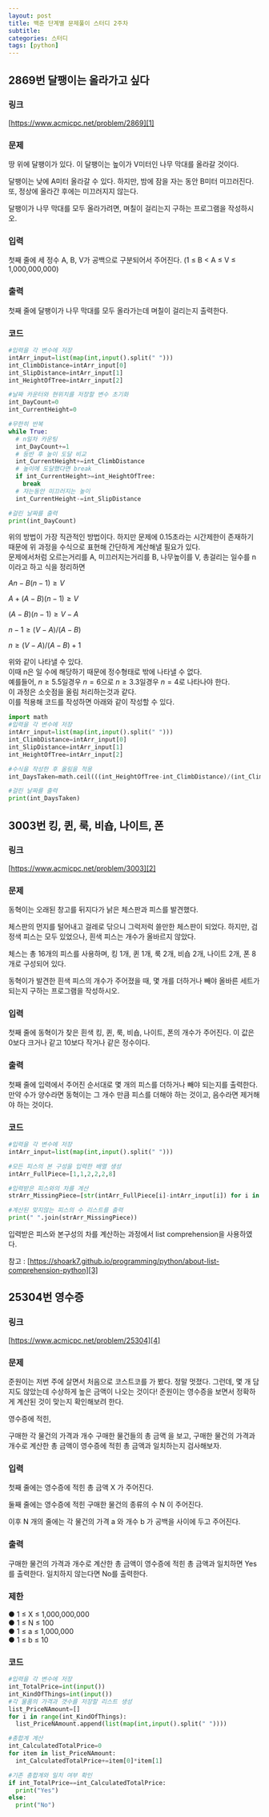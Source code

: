 ```yaml
---
layout: post
title: 백준 단계별 문제풀이 스터디 2주차
subtitle:
categories: 스터디
tags: [python]
---
```


## 2869번 달팽이는 올라가고 싶다
### 링크
[https://www.acmicpc.net/problem/2869][1]
### 문제
땅 위에 달팽이가 있다. 이 달팽이는 높이가 V미터인 나무 막대를 올라갈 것이다.

달팽이는 낮에 A미터 올라갈 수 있다. 하지만, 밤에 잠을 자는 동안 B미터 미끄러진다. 또, 정상에 올라간 후에는 미끄러지지 않는다.

달팽이가 나무 막대를 모두 올라가려면, 며칠이 걸리는지 구하는 프로그램을 작성하시오.
### 입력
첫째 줄에 세 정수 A, B, V가 공백으로 구분되어서 주어진다. (1 ≤ B < A ≤ V ≤ 1,000,000,000)
### 출력
첫째 줄에 달팽이가 나무 막대를 모두 올라가는데 며칠이 걸리는지 출력한다.
### 코드
```python
#입력을 각 변수에 저장
intArr_input=list(map(int,input().split(" ")))
int_ClimbDistance=intArr_input[0]
int_SlipDistance=intArr_input[1]
int_HeightOfTree=intArr_input[2]

#날짜 카운터와 현위치를 저장할 변수 초기화
int_DayCount=0
int_CurrentHeight=0

#무한히 반복
while True:
  # n일차 카운팅
  int_DayCount+=1
  # 등반 후 높이 도달 비교
  int_CurrentHeight+=int_ClimbDistance
  # 높이에 도달했다면 break
  if int_CurrentHeight>=int_HeightOfTree:
    break
  # 자는동안 미끄러지는 높이
  int_CurrentHeight-=int_SlipDistance

#걸린 날짜를 출력
print(int_DayCount)
```
 위의 방법이 가장 직관적인 방법이다. 하지만 문제에 0.15초라는 시간제한이 존재하기 때문에 위 과정을 수식으로 표현해 간단하게 계산해낼 필요가 있다.  
 문제에서처럼 오르는거리를 A, 미끄러지는거리를 B, 나무높이를 V, 총걸리는 일수를 n이라고 하고 식을 정리하면 

 $An-B(n-1) \geq V$  

 $A+(A-B)(n-1) \geq V$ 

 $(A-B)(n-1) \geq V-A$  

 $n-1 \geq (V-A)/(A-B)$  

 $n \geq (V-A)/(A-B)+1$  

 위와 같이 나타낼 수 있다.  
 이때 n은 일 수에 해당하기 때문에 정수형태로 밖에 나타낼 수 없다.  
 예를들어, $n \geq 5.5$일경우 $n=6$으로 $n \geq 3.3$일경우 $n=4$로 나타나야 한다.  
이 과정은 소숫점을 올림 처리하는것과 같다.  
이를 적용해 코드를 작성하면 아래와 같이 작성할 수 있다.
```python
import math
#입력을 각 변수에 저장
intArr_input=list(map(int,input().split(" ")))
int_ClimbDistance=intArr_input[0]
int_SlipDistance=intArr_input[1]
int_HeightOfTree=intArr_input[2]

#수식을 작성한 후 올림을 적용
int_DaysTaken=math.ceil(((int_HeightOfTree-int_ClimbDistance)/(int_ClimbDistance-int_SlipDistance))+1)

#걸린 날짜를 출력
print(int_DaysTaken)
```

## 3003번 킹, 퀸, 룩, 비숍, 나이트, 폰
### 링크
[https://www.acmicpc.net/problem/3003][2]
### 문제
동혁이는 오래된 창고를 뒤지다가 낡은 체스판과 피스를 발견했다.

체스판의 먼지를 털어내고 걸레로 닦으니 그럭저럭 쓸만한 체스판이 되었다. 하지만, 검정색 피스는 모두 있었으나, 흰색 피스는 개수가 올바르지 않았다.

체스는 총 16개의 피스를 사용하며, 킹 1개, 퀸 1개, 룩 2개, 비숍 2개, 나이트 2개, 폰 8개로 구성되어 있다.

동혁이가 발견한 흰색 피스의 개수가 주어졌을 때, 몇 개를 더하거나 빼야 올바른 세트가 되는지 구하는 프로그램을 작성하시오.
### 입력
첫째 줄에 동혁이가 찾은 흰색 킹, 퀸, 룩, 비숍, 나이트, 폰의 개수가 주어진다. 이 값은 0보다 크거나 같고 10보다 작거나 같은 정수이다.
### 출력
첫째 줄에 입력에서 주어진 순서대로 몇 개의 피스를 더하거나 빼야 되는지를 출력한다. 만약 수가 양수라면 동혁이는 그 개수 만큼 피스를 더해야 하는 것이고, 음수라면 제거해야 하는 것이다.
### 코드
```python
#입력을 각 변수에 저장
intArr_input=list(map(int,input().split(" ")))

#모든 피스의 본 구성을 입력한 배열 생성
intArr_FullPiece=[1,1,2,2,2,8]

#입력받은 피스와의 차를 계산
strArr_MissingPiece=[str(intArr_FullPiece[i]-intArr_input[i]) for i in range(len(intArr_input))]

#계산된 맞지않는 피스의 수 리스트를 출력
print(" ".join(strArr_MissingPiece))
```
입력받은 피스와 본구성의 차를 계산하는 과정에서 list comprehension을 사용하였다.

참고 : [https://shoark7.github.io/programming/python/about-list-comprehension-python][3]

## 25304번 영수증
### 링크
[https://www.acmicpc.net/problem/25304][4]
### 문제
준원이는 저번 주에 살면서 처음으로 코스트코를 가 봤다. 정말 멋졌다. 그런데, 몇 개 담지도 않았는데 수상하게 높은 금액이 나오는 것이다! 준원이는 영수증을 보면서 정확하게 계산된 것이 맞는지 확인해보려 한다.

영수증에 적힌,

구매한 각 물건의 가격과 개수 구매한 물건들의 총 금액 을 보고, 구매한 물건의 가격과 개수로 계산한 총 금액이 영수증에 적힌 총 금액과 일치하는지 검사해보자.
### 입력
첫째 줄에는 영수증에 적힌 총 금액  X 가 주어진다.

둘째 줄에는 영수증에 적힌 구매한 물건의 종류의 수  N 이 주어진다.

이후  N 개의 줄에는 각 물건의 가격  a 와 개수  b 가 공백을 사이에 두고 주어진다.
### 출력
구매한 물건의 가격과 개수로 계산한 총 금액이 영수증에 적힌 총 금액과 일치하면 Yes를 출력한다. 일치하지 않는다면 No를 출력한다.
### 제한
● 1 ≤ X ≤ 1,000,000,000  
● 1 ≤ N ≤ 100  
● 1 ≤ a ≤ 1,000,000  
● 1 ≤ b ≤ 10  
### 코드
```python
#입력을 각 변수에 저장
int_TotalPrice=int(input())
int_KindOfThings=int(input())
#각 물품의 가격과 갯수를 저장할 리스트 생성
list_PriceNAmount=[]
for i in range(int_KindOfThings):
  list_PriceNAmount.append(list(map(int,input().split(" "))))

#총합계 계산
int_CalculatedTotalPrice=0
for item in list_PriceNAmount:
  int_CalculatedTotalPrice+=item[0]*item[1]

#기존 총합계와 일치 여부 확인
if int_TotalPrice==int_CalculatedTotalPrice:
  print("Yes")
else:
  print("No")
```

[1]:https://www.acmicpc.net/problem/2869
[2]:https://www.acmicpc.net/problem/3003
[3]:https://shoark7.github.io/programming/python/about-list-comprehension-python
[4]:https://www.acmicpc.net/problem/25304